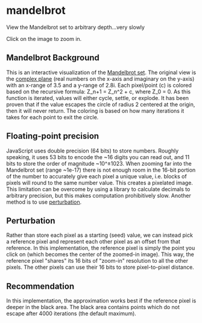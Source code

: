 # mandelbrot
View the Mandelbrot set to arbitrary depth...very slowly

Click on the image to zoom in.

## Mandelbrot Background
This is an interactive visualization of the [Mandelbrot set](https://en.wikipedia.org/wiki/Mandelbrot_set). The original view is the [complex plane](https://en.wikipedia.org/wiki/Complex_plane) (real numbers on the x-axis and imaginary on the y-axis) with an x-range of 3.5 and a y-range of 2.8i. Each pixel/point (c) is colored based on the recursive formula: Z_n+1 = Z_n^2 + c, where Z_0 = 0. As this function is iterated, values will either cycle, settle, or explode. It has been proven that if the value escapes the circle of radius 2 centered at the origin, then it will never return. The coloring is based on how many iterations it takes for each point to exit the circle.

## Floating-point precision
JavaScript uses double precision (64 bits) to store numbers. Roughly speaking, it uses 53 bits to encode the ~16 digits you can read out, and 11 bits to store the order of magnitude ~10^±1023. When zooming far into the Mandelbrot set (range ~1e-17) there is not enough room in the 16-bit portion of the number to accurately give each pixel a unique value, i.e. blocks of pixels will round to the same number value. This creates a pixelated image. This limitation can be overcome by using a library to calculate decimals to arbitrary precision, but this makes computation prohibitively slow. Another method is to use [perturbation](https://en.wikipedia.org/wiki/Perturbation_theory).

## Perturbation
Rather than store each pixel as a starting (seed) value, we can instead pick a reference pixel and represent each other pixel as an offset from that reference. In this implementation, the reference pixel is simply the point you click on (which becomes the center of the zoomed-in image). This way, the reference pixel "shares" its 16 bits of "zoom-in" resolution to all the other pixels. The other pixels can use their 16 bits to store pixel-to-pixel distance.

## Recommendation 
In this implementation, the approximation works best if the reference pixel is deeper in the black area. The black area contains points which do not escape after 4000 iterations (the default maximum).

